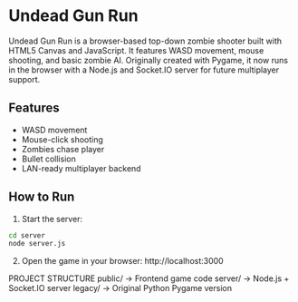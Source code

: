 # Undead Gun Run

Undead Gun Run is a browser-based top-down zombie shooter built with HTML5 Canvas and JavaScript. It features WASD movement, mouse shooting, and basic zombie AI. Originally created with Pygame, it now runs in the browser with a Node.js and Socket.IO server for future multiplayer support.

## Features

- WASD movement
- Mouse-click shooting
- Zombies chase player
- Bullet collision
- LAN-ready multiplayer backend

## How to Run

1. Start the server:

```bash
cd server
node server.js
```

2. Open the game in your browser:
http://localhost:3000

PROJECT STRUCTURE
public/   → Frontend game code
server/   → Node.js + Socket.IO server
legacy/   → Original Python Pygame version
